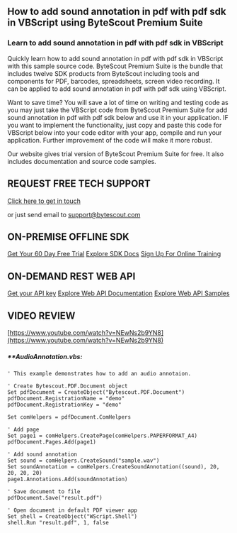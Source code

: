 ## How to add sound annotation in pdf with pdf sdk in VBScript using ByteScout Premium Suite

### Learn to add sound annotation in pdf with pdf sdk in VBScript

Quickly learn how to add sound annotation in pdf with pdf sdk in VBScript with this sample source code. ByteScout Premium Suite is the bundle that includes twelve SDK products from ByteScout including tools and components for PDF, barcodes, spreadsheets, screen video recording. It can be applied to add sound annotation in pdf with pdf sdk using VBScript.

Want to save time? You will save a lot of time on writing and testing code as you may just take the VBScript code from ByteScout Premium Suite for add sound annotation in pdf with pdf sdk below and use it in your application. IF you want to implement the functionality, just copy and paste this code for VBScript below into your code editor with your app, compile and run your application. Further improvement of the code will make it more robust.

Our website gives trial version of ByteScout Premium Suite for free. It also includes documentation and source code samples.

## REQUEST FREE TECH SUPPORT

[Click here to get in touch](https://bytescout.zendesk.com/hc/en-us/requests/new?subject=ByteScout%20Premium%20Suite%20Question)

or just send email to [support@bytescout.com](mailto:support@bytescout.com?subject=ByteScout%20Premium%20Suite%20Question) 

## ON-PREMISE OFFLINE SDK 

[Get Your 60 Day Free Trial](https://bytescout.com/download/web-installer?utm_source=github-readme)
[Explore SDK Docs](https://bytescout.com/documentation/index.html?utm_source=github-readme)
[Sign Up For Online Training](https://academy.bytescout.com/)


## ON-DEMAND REST WEB API

[Get your API key](https://pdf.co/documentation/api?utm_source=github-readme)
[Explore Web API Documentation](https://pdf.co/documentation/api?utm_source=github-readme)
[Explore Web API Samples](https://github.com/bytescout/ByteScout-SDK-SourceCode/tree/master/PDF.co%20Web%20API)

## VIDEO REVIEW

[https://www.youtube.com/watch?v=NEwNs2b9YN8](https://www.youtube.com/watch?v=NEwNs2b9YN8)




<!-- code block begin -->

##### ****AudioAnnotation.vbs:**
    
```
' This example demonstrates how to add an audio annotaion.

' Create Bytescout.PDF.Document object
Set pdfDocument = CreateObject("Bytescout.PDF.Document")
pdfDocument.RegistrationName = "demo"
pdfDocument.RegistrationKey = "demo"

Set comHelpers = pdfDocument.ComHelpers

' Add page
Set page1 = comHelpers.CreatePage(comHelpers.PAPERFORMAT_A4)
pdfDocument.Pages.Add(page1)

' Add sound annotation
Set sound = comHelpers.CreateSound("sample.wav")
Set soundAnnotation = comHelpers.CreateSoundAnnotation((sound), 20, 20, 20, 20)
page1.Annotations.Add(soundAnnotation)

' Save document to file
pdfDocument.Save("result.pdf")

' Open document in default PDF viewer app
Set shell = CreateObject("WScript.Shell")
shell.Run "result.pdf", 1, false

```

<!-- code block end -->
